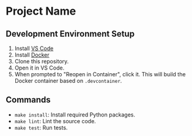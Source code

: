 # Project Name

## Development Environment Setup

1. Install [VS Code](https://code.visualstudio.com/)
2. Install [Docker](https://www.docker.com/)
3. Clone this repository.
4. Open it in VS Code.
5. When prompted to "Reopen in Container", click it. This will build the Docker container based on `.devcontainer`.

## Commands

- `make install`: Install required Python packages.
- `make lint`: Lint the source code.
- `make test`: Run tests.
